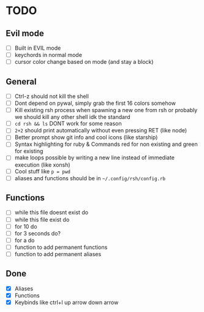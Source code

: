 # TODO

## Evil mode
- [ ] Built in EVIL mode
- [ ] keychords in normal mode
- [ ] cursor color change based on mode (and stay a block)

## General
- [ ] Ctrl-z should not kill the shell
- [ ] Dont depend on pywal, simply grab the first 16 colors somehow
- [ ] Kill existing rsh process when spawning a new one from rsh or probably we should kill any other shell idk the standard
- [ ] `cd rsh && ls` DONT work for some reason
- [ ] `2+2` should print automatically without even pressing RET (like node)
- [ ] Better prompt show git info and cool icons (like starship)
- [ ] Syntax highlighting for ruby & Commands red for non existing and green for existing
- [ ] make loops possible by writing a new line instead of immediate execution (like xonsh)
- [ ] Cool stuff like `p = pwd`
- [ ] aliases and functions should be in `~/.config/rsh/config.rb`

## Functions
- [ ] while this file doesnt exist do
- [ ] while this file exist do
- [ ] for 10 do
- [ ] for 3 seconds do?
- [ ] for a do
- [ ] function to add permanent functions
- [ ] function to add permanent aliases 

## Done
- [x] Aliases
- [x] Functions
- [x] Keybinds like ctrl+l up arrow down arrow
